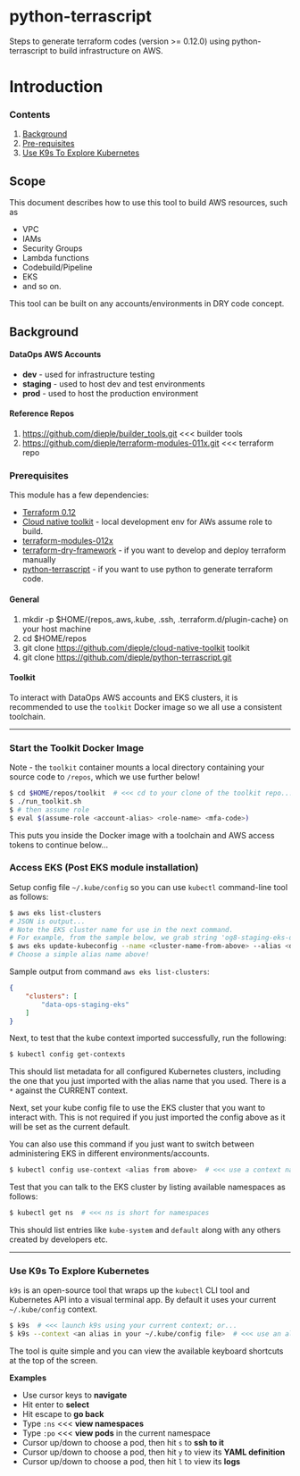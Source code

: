 # python-terrascript

Steps to generate terraform codes (version >= 0.12.0) using python-terrascript to build infrastructure on AWS.

# Introduction

### Contents

1. [Background](#Background)
1. [Pre-requisites](#Prerequisites)
1. [Use K9s To Explore Kubernetes](#Use-K9s-To-Explore-Kubernetes)


## Scope

This document describes how to use this tool to build AWS resources, such as 
* VPC 
* IAMs
* Security Groups
* Lambda functions
* Codebuild/Pipeline
* EKS
* and so on.  

This tool can be built on any accounts/environments in DRY code concept.

## Background

#### DataOps AWS Accounts

* __dev__ - used for infrastructure testing
* __staging__ - used to host dev and test environments
* __prod__ - used to host the production environment

#### Reference Repos

1. https://github.com/dieple/builder_tools.git <<< builder tools
1. https://github.com/dieple/terraform-modules-011x.git <<< terraform repo


### Prerequisites


This module has a few dependencies:

- [Terraform 0.12](https://learn.hashicorp.com/terraform/getting-started/install.html)
- [Cloud native toolkit](https://github.com/dieple/cloud-native-toolkit) - local development env for AWs assume role to build.
- [terraform-modules-012x](https://github.com/dieple/terraform-modules-012x)
- [terraform-dry-framework](https://github.com/dieple/terraform-dry-framework) - if you want to develop and deploy terraform manually
- [python-terrascript](https://github.com/dieple/python-terrascript) - if you want to use python to generate terraform code.


#### General 

1. mkdir -p $HOME/{repos,.aws,.kube, .ssh, .terraform.d/plugin-cache} on your host machine
1. cd $HOME/repos
1. git clone https://github.com/dieple/cloud-native-toolkit toolkit
1. git clone https://github.com/dieple/python-terrascript.git

#### Toolkit

To interact with DataOps AWS accounts and EKS clusters, it is recommended to use the 
`toolkit` Docker image so we all use a consistent toolchain.

---

### Start the Toolkit Docker Image

Note - the `toolkit` container mounts a local directory 
containing your source code to `/repos`, which we use further below! 

```bash
$ cd $HOME/repos/toolkit  # <<< cd to your clone of the toolkit repo...
$ ./run_toolkit.sh
$ # then assume role 
$ eval $(assume-role <account-alias> <role-name> <mfa-code>)
```

This puts you inside the Docker image with a toolchain and AWS access tokens to continue below...


### Access EKS (Post EKS module installation)

Setup config file `~/.kube/config` so you can use `kubectl` command-line tool as follows:

```bash
$ aws eks list-clusters  
# JSON is output...
# Note the EKS cluster name for use in the next command.
# For example, from the sample below, we grab string 'og8-staging-eks-dataops'
$ aws eks update-kubeconfig --name <cluster-name-from-above> --alias <dev|staging|prod>  
# Choose a simple alias name above!
```

Sample output from command `aws eks list-clusters`:
```json
{
    "clusters": [
        "data-ops-staging-eks"
    ]
}
```

Next, to test that the kube context imported successfully, run the following:

```bash
$ kubectl config get-contexts  
```

This should list metadata for all configured Kubernetes clusters,
including the one that you just imported with the alias name that you used.
There is a `*` against the CURRENT context.  

Next, set your kube config file to use the EKS cluster that you want to interact with. 
This is not required if you just imported the config above as it will be set as the current default.

You can also use this command if you just want to switch between administering 
EKS in different environments/accounts.

```bash
$ kubectl config use-context <alias from above>  # <<< use a context name shown in the output of get-contexts above
``` 

Test that you can talk to the EKS cluster by listing available namespaces as follows:

```bash
$ kubectl get ns  # <<< ns is short for namespaces
```

This should list entries like `kube-system` and `default` along with any others created by developers etc.


---

### Use K9s To Explore Kubernetes

`k9s` is an open-source tool that wraps up the `kubectl` CLI tool and Kubernetes API into a visual terminal app.
By default it uses your current `~/.kube/config` context. 

```bash
$ k9s  # <<< launch k9s using your current context; or...
$ k9s --context <an alias in your ~/.kube/config file>  # <<< use an alternative context without having to switch 
```

The tool is quite simple and you can view the available keyboard shortcuts at the top of the screen.

__Examples__

* Use cursor keys to __navigate__
* Hit enter to __select__
* Hit escape to __go back__ 
* Type `:ns`  <<< __view namespaces__
* Type `:po`  <<< __view pods__ in the current namespace
* Cursor up/down to choose a pod, then hit `s` to __ssh to it__
* Cursor up/down to choose a pod, then hit `y` to view its __YAML definition__
* Cursor up/down to choose a pod, then hit `l` to view its __logs__
 
